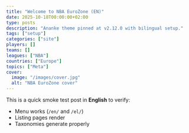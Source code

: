 ```yaml
---
title: "Welcome to NBA EuroZone (EN)"
date: 2025-10-18T00:00:00+02:00
type: posts
description: "Ananke theme pinned at v2.12.0 with bilingual setup."
tags: ["setup"]
categories: ["site"]
players: []
teams: []
leagues: ["NBA"]
countries: ["Europe"]
topics: ["Meta"]
cover:
  image: "/images/cover.jpg"
  alt: "NBA EuroZone cover"
---
```


This is a quick smoke test post in **English** to verify:

- Menu works (`/en/` and `/el/`)
- Listing pages render
- Taxonomies generate properly
